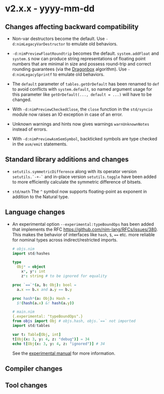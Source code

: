 # v2.x.x - yyyy-mm-dd


## Changes affecting backward compatibility


- Non-var destructors become the default. Use `-d:nimLegacyVarDestructor` to emulate old behaviors.

- `-d:nimPreviewFloatRoundtrip` becomes the default. `system.addFloat` and `system.$` now can produce string representations of
floating point numbers that are minimal in size and possess round-trip and correct
rounding guarantees (via the
[Dragonbox](https://raw.githubusercontent.com/jk-jeon/dragonbox/master/other_files/Dragonbox.pdf) algorithm). Use `-d:nimLegacySprintf` to emulate old behaviors.

- The `default` parameter of `tables.getOrDefault` has been renamed to `def` to
  avoid conflicts with `system.default`, so named argument usage for this
  parameter like `getOrDefault(..., default = ...)` will have to be changed.


- With `-d:nimPreviewCheckedClose`, the `close` function in the `std/syncio` module now raises an IO exception in case of an error.

- Unknown warnings and hints now gives warnings `warnUnknownNotes` instead of
errors.

- With `-d:nimPreviewAsmSemSymbol`, backticked symbols are type checked in the `asm/emit` statements.


## Standard library additions and changes

[//]: # "Additions:"
- `setutils.symmetricDifference` along with its operator version
  `` setutils.`-+-` `` and in-place version `setutils.toggle` have been added
  to more efficiently calculate the symmetric difference of bitsets.

[//]: # "Changes:"
- `std/math` The `^` symbol now supports floating-point as exponent in addition to the Natural type.

## Language changes

- An experimental option `--experimental:typeBoundOps` has been added that
  implements the RFC https://github.com/nim-lang/RFCs/issues/380.
  This makes the behavior of interfaces like `hash`, `$`, `==` etc. more
  reliable for nominal types across indirect/restricted imports.

  ```nim
  # objs.nim
  import std/hashes

  type
    Obj* = object
      x*, y*: int
      z*: string # to be ignored for equality

  proc `==`*(a, b: Obj): bool =
    a.x == b.x and a.y == b.y

  proc hash*(a: Obj): Hash =
    $!(hash(a.x) &! hash(a.y))
  ```

  ```nim
  # main.nim
  {.experimental: "typeBoundOps".}
  from objs import Obj # objs.hash, objs.`==` not imported
  import std/tables

  var t: Table[Obj, int]
  t[Obj(x: 3, y: 4, z: "debug")] = 34
  echo t[Obj(x: 3, y: 4, z: "ignored")] # 34
  ```

  See the [experimental manual](https://nim-lang.github.io/Nim/manual_experimental.html#typeminusbound-overloads)
  for more information.

## Compiler changes


## Tool changes


